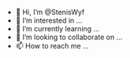 - 👋 Hi, I’m @StenisWyf
- 👀 I’m interested in ...
- 🌱 I’m currently learning ...
- 💞️ I’m looking to collaborate on ...
- 📫 How to reach me ...

<!---
StenisWyf/StenisWyf is a ✨ special ✨ repository because its `README.md` (this file) appears on your GitHub profile.
You can click the Preview link to take a look at your changes.
--->
